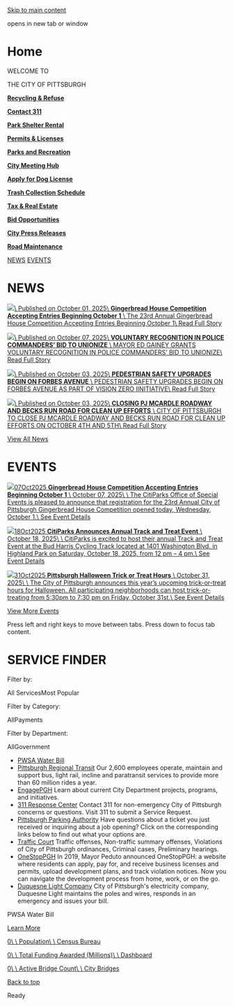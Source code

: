 [Skip to main content](https://www.pittsburghpa.gov/Home#main-content)

opens in new tab or window

# Home

WELCOME TO

THE CITY OF PITTSBURGH

[**Recycling & Refuse**](https://www.pittsburghpa.gov/Resident-Services/Trash-Recycling "Recycling & Refuse")

[**Contact 311**](https://www.pittsburghpa.gov/Resident-Services/311 "Contact 311")

[**Park Shelter Rental**](https://www.pittsburghpa.gov/Recreation-Events/Park-Permits/Reserve-Park-Shelter "Park Shelter Rental")

[**Permits & Licenses**](https://www.pittsburghpa.gov/Business-Development/Permits-Licenses-and-Inspections "Permits & Licenses")

[**Parks and Recreation**](https://www.pittsburghpa.gov/Recreation-Events/Parks "Parks and Recreation")

[**City Meeting Hub**](https://www.pittsburghpa.gov/City-Meeting-Hub "City Meeting Hub")

[**Apply for Dog License**](https://www.pittsburghpa.gov/Safety/Animal-Care-Control/Dog-Licenses "Apply for Dog License")

[**Trash Collection Schedule**](https://www.pittsburghpa.gov/Resident-Services/Trash-Recycling/Collection-Schedule-and-Newsletter "Trash Collection Schedule")

[**Tax & Real Estate**](https://www.pittsburghpa.gov/City-Government/Finance-Budget "Tax & Real Estate")

[**Bid Opportunities**](https://www.pittsburghpa.gov/Business-Development/Procurement/Bid-Opportunities "Bid Opportunities")

[**City Press Releases**](https://www.pittsburghpa.gov/City-Government/Mayor/Press-Releases "City Press Releases")

[**Road Maintenance**](https://www.pittsburghpa.gov/Resident-Services/Road-Maintenance "Road Maintenance")

[NEWS](https://www.pittsburghpa.gov/Home#panel-1) [EVENTS](https://www.pittsburghpa.gov/Home#panel-2)

# NEWS

[![](https://www.pittsburghpa.gov/files/sharedassets/city/v/2/thumbs/gingerbread-comp.jpg?dimension=homepagelisting&w=480&h=316)\\
Published on October 01, 2025\\
**Gingerbread House Competition Accepting Entries Beginning October 1** \\
The 23rd Annual Gingerbread House Competition Accepting Entries Beginning October 1\\
Read Full Story](https://www.pittsburghpa.gov/News-articles/Homepage/The-23rd-Annual-Gingerbread-House-Competition-Accepting-Entries-Beginning-October-1 "Gingerbread House Competition Accepting Entries Beginning October 1")

[![](https://www.pittsburghpa.gov/files/sharedassets/city/v/3/thumbs/office-of-the-mayor-seal-illustrator.png?dimension=homepagelisting&w=480&h=316)\\
Published on October 07, 2025\\
**VOLUNTARY RECOGNITION IN POLICE COMMANDERS’ BID TO UNIONIZE** \\
MAYOR ED GAINEY GRANTS VOLUNTARY RECOGNITION IN POLICE COMMANDERS’ BID TO UNIONIZE\\
Read Full Story](https://www.pittsburghpa.gov/News-articles/Homepage/MAYOR-ED-GAINEY-GRANTS-VOLUNTARY-RECOGNITION-IN-POLICE-COMMANDERS%E2%80%99-BID-TO-UNIONIZE "VOLUNTARY RECOGNITION IN POLICE COMMANDERS’ BID TO UNIONIZE")

[![](https://www.pittsburghpa.gov/files/sharedassets/city/v/2/thumbs/mobility-infrastructure-seal-illustrator.png?dimension=homepagelisting&w=480&h=316)\\
Published on October 03, 2025\\
**PEDESTRIAN SAFETY UPGRADES BEGIN ON FORBES AVENUE** \\
PEDESTRIAN SAFETY UPGRADES BEGIN ON FORBES AVENUE AS PART OF VISION ZERO IINITIATIVE\\
Read Full Story](https://www.pittsburghpa.gov/News-articles/Homepage/PEDESTRIAN-SAFETY-UPGRADES-BEGIN-ON-FORBES-AVENUE-AS-PART-OF-VISION-ZERO-IINITIATIVE "PEDESTRIAN SAFETY UPGRADES BEGIN ON FORBES AVENUE")

[![](https://www.pittsburghpa.gov/files/sharedassets/city/v/2/thumbs/mobility-infrastructure-seal-illustrator.png?dimension=homepagelisting&w=480&h=316)\\
Published on October 03, 2025\\
**CLOSING PJ MCARDLE ROADWAY AND BECKS RUN ROAD FOR CLEAN UP EFFORTS** \\
CITY OF PITTSBURGH TO CLOSE PJ MCARDLE ROADWAY AND BECKS RUN ROAD FOR CLEAN UP EFFORTS ON OCTOBER 4TH AND 5TH\\
Read Full Story](https://www.pittsburghpa.gov/News-articles/Homepage/CITY-OF-PITTSBURGH-TO-CLOSE-PJ-MCARDLE-ROADWAY-AND-BECKS-RUN-ROAD-FOR-CLEAN-UP-EFFORTS-ON-OCTOBER-4TH-AND-5TH "CLOSING PJ MCARDLE ROADWAY AND BECKS RUN ROAD FOR CLEAN UP EFFORTS")

[View All News](https://www.pittsburghpa.gov/News-articles)

# EVENTS

[![](https://www.pittsburghpa.gov/files/sharedassets/city/v/2/thumbs/gingerbread-comp.jpg?dimension=homepagelisting&w=480&h=316)07Oct2025 **Gingerbread House Competition Accepting Entries Beginning October 1** \\
October 07, 2025\\
\\
The CitiParks Office of Special Events is pleased to announce that registration for the 23rd Annual City of Pittsburgh Gingerbread House Competition opened today, Wednesday, October 1.\\
See Event Details](https://www.pittsburghpa.gov/Events-directory/Gingerbread-House-Competition-Accepting-Entries-Beginning-October-1 "Gingerbread House Competition Accepting Entries Beginning October 1")

[![](https://www.pittsburghpa.gov/files/sharedassets/city/v/1/thumbs/track-and-treat.jpg?dimension=homepagelisting&w=480&h=316)18Oct2025 **CitiParks Announces Annual Track and Treat Event** \\
October 18, 2025\\
\\
CitiParks is excited to host their annual Track and Treat Event at the Bud Harris Cycling Track located at 1401 Washington Blvd. in Highland Park on Saturday, October 18, 2025, from 12 pm – 4 pm.\\
See Event Details](https://www.pittsburghpa.gov/Events-directory/CitiParks-Announces-Annual-Track-and-Treat-Event "CitiParks Announces Annual Track and Treat Event")

[![](https://www.pittsburghpa.gov/files/sharedassets/city/v/1/thumbs/trick-or-treat.png?dimension=homepagelisting&w=480&h=316)31Oct2025 **Pittsburgh Halloween Trick or Treat Hours** \\
October 31, 2025\\
\\
The City of Pittsburgh announces this year’s upcoming trick-or-treat hours for Halloween. All participating neighborhoods can host trick-or-treating from 5:30pm to 7:30 pm on Friday, October 31st.\\
See Event Details](https://www.pittsburghpa.gov/Events-directory/Pittsburgh-Halloween-Trick-or-Treat-Hours "Pittsburgh Halloween Trick or Treat Hours")

[View More Events](https://www.pittsburghpa.gov/Events-directory)

Press left and right keys to move between tabs. Press down to focus tab content.

# SERVICE FINDER

Filter by:

All ServicesMost Popular

Filter by Category:

AllPayments

Filter by Department:

AllGovernment

- [PWSA Water Bill](https://www.pittsburghpa.gov/Service-Finder/PWSA-Water-Bill "PWSA Water Bill")
- [Pittsburgh Regional Transit](https://www.pittsburghpa.gov/Service-Finder/Pittsburgh-Regional-Transit "Pittsburgh Regional Transit") Our 2,600 employees operate, maintain and support bus, light rail, incline and paratransit services to provide more than 60 million rides a year.
- [EngagePGH](https://www.pittsburghpa.gov/Service-Finder/EngagePGH "EngagePGH") Learn about current City Department projects, programs, and initiatives.
- [311 Response Center](https://www.pittsburghpa.gov/Service-Finder/311-Response-Center "311 Response Center") Contact 311 for non-emergency City of Pittsburgh concerns or questions. Visit 311 to submit a Service Request.
- [Pittsburgh Parking Authority](https://www.pittsburghpa.gov/Service-Finder/Pittsburgh-Parking-Authority "Pittsburgh Parking Authority") Have questions about a ticket you just received or inquiring about a job opening? Click on the corresponding links below to find out what your options are.
- [Traffic Court](https://www.pittsburghpa.gov/Service-Finder/Traffic-Court "Traffic Court") Traffic offenses, Non-traffic summary offenses, Violations of City of Pittsburgh ordinances, Criminal cases, Preliminary hearings.
- [OneStopPGH](https://www.pittsburghpa.gov/Service-Finder/OneStopPGH "OneStopPGH") In 2019, Mayor Peduto announced OneStopPGH: a website where residents can apply, pay for, and receive business licenses and permits, upload development plans, and track violation notices. Now you can navigate the development process from home, work, or on the go.
- [Duquesne Light Company](https://www.pittsburghpa.gov/Service-Finder/Duquesne-Light-Company "Duquesne Light Company") City of Pittsburgh's electricity company, Duquesne Light maintains the poles and wires, responds in an emergency and issues your bill.

PWSA Water Bill

[Learn More](https://www.pittsburghpa.gov/Service-Finder/PWSA-Water-Bill)

[0\\
\\
Population\\
\\
Census Bureau](https://data.census.gov/profile/Pittsburgh_city,_Pennsylvania?g=160XX00US4261000 "Census Bureau")

[0\\
\\
Total Funding Awarded (Millions)\\
\\
Dashboard](https://app.powerbigov.us/view?r=eyJrIjoiYTVlZTQ1NmQtMzhmMi00ZGM2LTljZmEtZjliZjk3MDdhYzQzIiwidCI6ImY1ZjQ3OTE3LWM5MDQtNDM2OC05MTIwLWQzMjdjZjE3NTU5MSJ9 "Dashboard")

[0\\
\\
Active Bridge Count\\
\\
City Bridges](https://www.pittsburghpa.gov/Business-Development/Mobility-and-Infrastructure/Plans/City-Bridges "City Bridges")

[Back to top](https://www.pittsburghpa.gov/Home#body-top)

Ready
